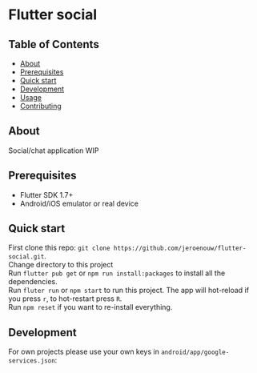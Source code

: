 # Flutter social

## Table of Contents
+ [About](#about)
+ [Prerequisites](#prerequisites)
+ [Quick start](#quick_start)
+ [Development](#development)
+ [Usage](#usage)
+ [Contributing](./CONTRIBUTING.md)

## About <a name = "about"></a>
Social/chat application WIP

## Prerequisites <a name = "prerequisites"></a>
* Flutter SDK 1.7+
* Android/iOS emulator or real device

## Quick start <a name = "quick_start"></a>
First clone this repo: `git clone https://github.com/jeroenouw/flutter-social.git`.  
Change directory to this project  
Run `flutter pub get` or `npm run install:packages` to install all the dependencies.  
Run `fluter run` or `npm start` to run this project. 
The app will hot-reload if you press `r`, to hot-restart press `R`.  
Run `npm reset` if you want to re-install everything.  

## Development <a name = "development"></a>
For own projects please use your own keys in `android/app/google-services.json`:  
